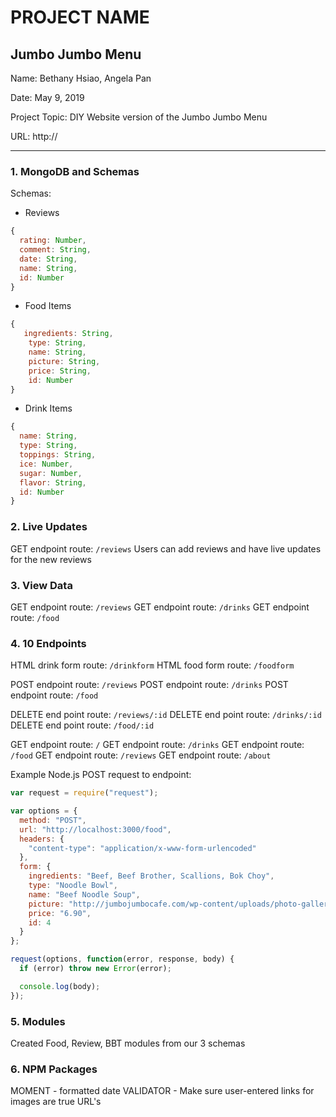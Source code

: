# PROJECT NAME
Jumbo Jumbo Menu
---

Name: Bethany Hsiao, Angela Pan

Date: May 9, 2019

Project Topic: DIY Website version of the Jumbo Jumbo Menu

URL: http://

---

### 1. MongoDB and Schemas

Schemas:
- Reviews
```javascript
{
  rating: Number,
  comment: String,
  date: String,
  name: String,
  id: Number
}
```
- Food Items
```javascript
{
   ingredients: String,
    type: String,
    name: String,
    picture: String,
    price: String,
    id: Number
}
```
- Drink Items
```javascript
{
  name: String,
  type: String,
  toppings: String,
  ice: Number,
  sugar: Number,
  flavor: String,
  id: Number
}
```

### 2. Live Updates

GET endpoint route: `/reviews`
Users can add reviews and have live updates for the new reviews

### 3. View Data

GET endpoint route: `/reviews`
GET endpoint route: `/drinks`
GET endpoint route: `/food`

### 4. 10 Endpoints

HTML drink form route: `/drinkform`
HTML food form route: `/foodform`

POST endpoint route: `/reviews`
POST endpoint route: `/drinks`
POST endpoint route: `/food`

DELETE end point route: `/reviews/:id`
DELETE end point route: `/drinks/:id`
DELETE end point route: `/food/:id`

GET endpoint route: `/`
GET endpoint route: `/drinks`
GET endpoint route: `/food`
GET endpoint route: `/reviews`
GET endpoint route: `/about`


Example Node.js POST request to endpoint:

```javascript
var request = require("request");

var options = {
  method: "POST",
  url: "http://localhost:3000/food",
  headers: {
    "content-type": "application/x-www-form-urlencoded"
  },
  form: {
    ingredients: "Beef, Beef Brother, Scallions, Bok Choy",
    type: "Noodle Bowl",
    name: "Beef Noodle Soup",
    picture: "http://jumbojumbocafe.com/wp-content/uploads/photo-gallery/imported_from_media_libray//noodles1.jpg",
    price: "6.90",
    id: 4
  }
};

request(options, function(error, response, body) {
  if (error) throw new Error(error);

  console.log(body);
});
```

### 5. Modules

Created Food, Review, BBT modules from our 3 schemas

### 6. NPM Packages

MOMENT - formatted date
VALIDATOR - Make sure user-entered links for images are true URL's
